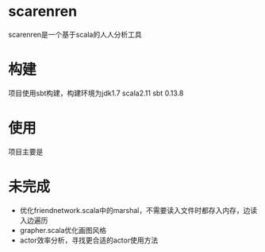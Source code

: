 # scarenren

scarenren是一个基于scala的人人分析工具

# 构建

项目使用sbt构建，构建环境为jdk1.7 scala2.11 sbt 0.13.8

# 使用

项目主要是

# 未完成

* 优化friendnetwork.scala中的marshal，不需要读入文件时都存入内存，边读入边遍历
* grapher.scala优化画图风格
* actor效率分析，寻找更合适的actor使用方法